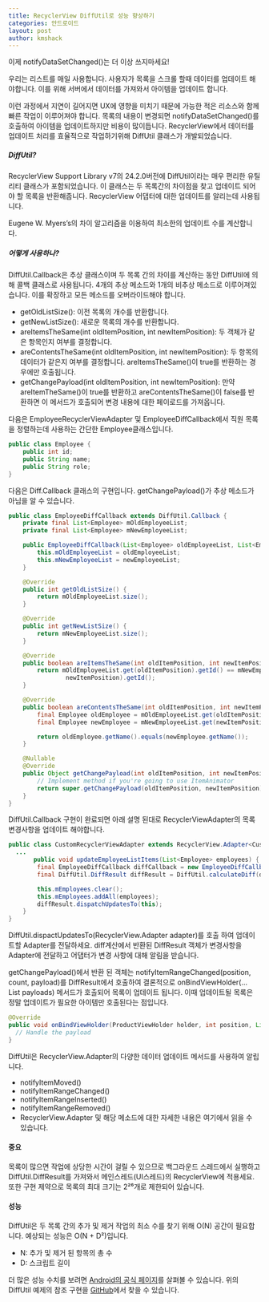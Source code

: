 ```yaml
---
title: RecyclerView DiffUtil로 성능 향상하기
categories: 안드로이드
layout: post
author: kmshack
---
```


이제 notifyDataSetChanged()는 더 이상 쓰지마세요!  

우리는 리스트를 매일 사용합니다. 사용자가 목록을 스크롤 할때 데이터를 업데이트 해야합니다. 이를 위해 서버에서 데이터를 가져와서 아이템을 업데이트 합니다.  

이런 과정에서 지연이 길어지면 UX에 영향을 미치기 때문에 가능한 적은 리소스와 함께 빠른 작업이 이루어져야 합니다. 목록의 내용이 변경되면 notifyDataSetChanged()를 호출하여 아이템을 업데이트하지만 비용이 많이듭니다. RecyclerView에서 데이터를 업데이트 처리를 효율적으로 작업하기위해 DiffUtil 클래스가 개발되었습니다.  


##### DiffUtil?

RecyclerView Support Library v7의 24.2.0버전에 DiffUtil이라는 매우 편리한 유틸리티 클래스가 포함되었습니다. 이 클래스는 두 목록간의 차이점을 찾고 업데이트 되어야 할 목록을 반환해줍니다. RecyclerView 어댑터에 대한 업데이트를 알리는데 사용됩니다.  

Eugene W. Myers’s의 차이 알고리즘을 이용하여 최소한의 업데이트 수를 계산합니다.


##### 어떻게 사용하나?

DiffUtil.Callback은 추상 클래스이며 두 목록 간의 차이를 계산하는 동안 DiffUtil에 의해 콜백 클래스로 사용됩니다. 4개의 추상 메소드와 1개의 비추상 메소드로 이루어져있습니다. 이를 확장하고 모든 메소드를 오버라이드해야 합니다.

- getOldListSize(): 이전 목록의 개수를 반환합니다.  
- getNewListSize(): 새로운 목록의 개수를 반환합니다.  
- areItemsTheSame(int oldItemPosition, int newItemPosition): 두 객체가 같은 항목인지 여부를 결정합니다.  
- areContentsTheSame(int oldItemPosition, int newItemPosition): 두 항목의 데이터가 같은지 여부를 결정합니다. areItemsTheSame()이 true를 반환하는 경우에만 호출됩니다.  
- getChangePayload(int oldItemPosition, int newItemPosition): 만약 areItemTheSame()이 true를 반환하고 areContentsTheSame()이 false를 반환하면 이 메서드가 호출되어 변경 내용에 대한 페이로드를 가져옵니다.  


다음은 EmployeeRecyclerViewAdapter 및 EmployeeDiffCallback에서 직원 목록을 정렬하는데 사용하는 간단한 Employee클래스입니다.

```java
public class Employee {
    public int id;
    public String name;
    public String role;
}
```

다음은 Diff.Callback 클래스의 구현입니다. getChangePayload()가 추상 메소드가 아님을 알 수 있습니다.

```java
public class EmployeeDiffCallback extends DiffUtil.Callback {
    private final List<Employee> mOldEmployeeList;
    private final List<Employee> mNewEmployeeList;

    public EmployeeDiffCallback(List<Employee> oldEmployeeList, List<Employee> newEmployeeList) {
        this.mOldEmployeeList = oldEmployeeList;
        this.mNewEmployeeList = newEmployeeList;
    }

    @Override
    public int getOldListSize() {
        return mOldEmployeeList.size();
    }

    @Override
    public int getNewListSize() {
        return mNewEmployeeList.size();
    }

    @Override
    public boolean areItemsTheSame(int oldItemPosition, int newItemPosition) {
        return mOldEmployeeList.get(oldItemPosition).getId() == mNewEmployeeList.get(
                newItemPosition).getId();
    }

    @Override
    public boolean areContentsTheSame(int oldItemPosition, int newItemPosition) {
        final Employee oldEmployee = mOldEmployeeList.get(oldItemPosition);
        final Employee newEmployee = mNewEmployeeList.get(newItemPosition);

        return oldEmployee.getName().equals(newEmployee.getName());
    }

    @Nullable
    @Override
    public Object getChangePayload(int oldItemPosition, int newItemPosition) {
        // Implement method if you're going to use ItemAnimator
        return super.getChangePayload(oldItemPosition, newItemPosition);
    }
}
```

DiffUtil.Callback 구현이 완료되면 아래 설명 된대로 RecyclerViewAdapter의 목록 변경사항을 업데이트 해야합니다.

```java
public class CustomRecyclerViewAdapter extends RecyclerView.Adapter<CustomRecyclerViewAdapter.ViewHolder> {
  ...
       public void updateEmployeeListItems(List<Employee> employees) {
        final EmployeeDiffCallback diffCallback = new EmployeeDiffCallback(this.mEmployees, employees);
        final DiffUtil.DiffResult diffResult = DiffUtil.calculateDiff(diffCallback);

        this.mEmployees.clear();
        this.mEmployees.addAll(employees);
        diffResult.dispatchUpdatesTo(this);
    }
}
```
DiffUtil.dispactUpdatesTo(RecyclerView.Adapter adapter)를 호출 하여 업데이트할 Adapter를 전달하세요. diff계산에서 반환된 DiffResult 객체가 변경사항을 Adapter에 전달하고 어댑터가 변경 사항에 대해 알림을 받습니다.  

getChangePayload()에서 반환 된 객체는 notifyItemRangeChanged(position, count, payload)를 DiffResult에서 호출하여 결론적으로 onBindViewHolder(… List<Object> payloads) 메서드가 호출되어 목록이 업데이트 됩니다. 이때 업데이트될 목록은 정말 업데이트가 필요한 아이템만 호출된다는 점입니다.

```java
@Override
public void onBindViewHolder(ProductViewHolder holder, int position, List<Object> payloads) {
  // Handle the payload
}
```

DiffUtil은 RecyclerView.Adapter의 다양한 데이터 업데이트 메서드를 사용하여 알립니다.  

- notifyItemMoved()
- notifyItemRangeChanged()
- notifyItemRangeInserted()
- notifyItemRangeRemoved()
- RecyclerView.Adapter 및 해당 메소드에 대한 자세한 내용은 여기에서 읽을 수 있습니다.


#### 중요

목록이 많으면 작업에 상당한 시간이 걸릴 수 있으므로 백그라운드 스레드에서 실행하고 DiffUtil.DiffResult를 가져와서 메인스레드(UI스레드)의 RecyclerView에 적용세요. 또한 구현 제약으로 목록의 최대 크기는 2²⁶개로 제한되어 있습니다.  


#### 성능

DiffUtil은 두 목록 간의 추가 및 제거 작업의 최소 수를 찾기 위해 O(N) 공간이 필요합니다. 예상되는 성능은 O(N + D²)입니다.  
- N: 추가 및 제거 된 항목의 총 수  
- D: 스크립트 길이  


더 많은 성능 수치를 보려면 [Android의 공식 페이지](https://developer.android.com/reference/android/support/v7/util/DiffUtil.html)를 살펴볼 수 있습니다. 위의 DiffUtil 예제의 참조 구현을 [GitHub](https://github.com/AnkitSinhal/DiffUtilExample)에서 찾을 수 있습니다.


